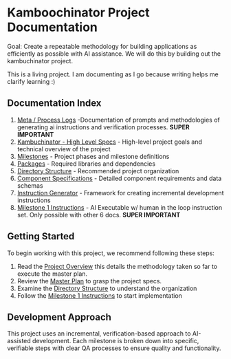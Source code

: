 # Kamboochinator Project Documentation

Goal: Create a repeatable methodology for building applications as efficiently as possible with AI assistance. We will do this by building out the kambuchinator project.

This is a living project. I am documenting as I go because writing helps me clarify learning :) 

## Documentation Index

1. [Meta / Process Logs](./00-ProjectOverview.md) -Documentation of prompts and methodologies of generating ai instructions and verification processes. **SUPER IMPORTANT** 
2. [Kambuchinator - High Level Specs](./01-MasterPlan.md) - High-level project goals and technical overview of the project
3. [Milestones](./02-Milestones.md) - Project phases and milestone definitions
4. [Packages](./03-Packages.md) - Required libraries and dependencies
5. [Directory Structure](./04-DirectoryStructure.md) - Recommended project organization
6. [Component Specifications](./05-ComponentSpecifications.md) - Detailed component requirements and data schemas
7. [Instruction Generator](./06-InstructionGenerator.md) - Framework for creating incremental development instructions
8. [Milestone 1 Instructions](./07-Milestone1Instructions.md) - AI Executable w/ human in the loop instruction set. Only possible with other 6 docs. **SUPER IMPORTANT**

## Getting Started

To begin working with this project, we recommend following these steps:

1. Read the [Project Overview](./00-ProjectOverview.md) this details the methodology taken so far to execute the master plan.
2. Review the [Master Plan](./01-MasterPlan.md) to grasp the project specs.
3. Examine the [Directory Structure](./04-DirectoryStructure.md) to understand the organization
4. Follow the [Milestone 1 Instructions](./07-Milestone1Instructions.md) to start implementation

## Development Approach

This project uses an incremental, verification-based approach to AI-assisted development. Each milestone is broken down into specific, verifiable steps with clear QA processes to ensure quality and functionality. 
